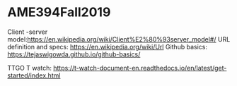 # AME394Fall2019

Client -server model:https://en.wikipedia.org/wiki/Client%E2%80%93server_model#/
URL definition and specs: https://en.wikipedia.org/wiki/Url
Github basics: https://tejaswigowda.github.io/github-basics/

TTGO T watch: https://t-watch-document-en.readthedocs.io/en/latest/get-started/index.html


